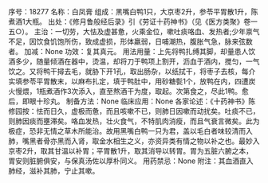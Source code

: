 序号：18277
名称：白凤膏
组成：黑嘴白鸭1只，大京枣2升，参苓平胃散1升，陈煮酒1大瓶。
出处：《修月鲁般经后录》引《劳证十药神书》（见《医方类聚》卷一五○）。
主治：一切劳，大怯及虚甚惫，火乘金位，嗽吐痰咯血、发热者;少年禀气不足，因饮食饥饱所伤，致成虚损，形体羸弱，日哺潮热，腹胀气急，脉来弦数者。
加减：None
功效：复其真元。
用法用量：上先将鸭扎缚其脚，却量患人饮酒多少，随量倾酒在器中，烫温，却将刀于鸭项上割开，沥血于酒内，搅匀，一气饮之。又将鸭干撏去毛，就胁下开1孔，取出肠杂，以纸拭干，将枣子去核，每介实填参苓平胃散末，以麻布扎定，填于鸭肚中，用砂糖甏1个，放鸭在内，四遭炭火慢煨，1瓶煮酒作3次添入，直至熬酒干为度，取起。次第食之，尽此1鸭。愈后，即眼十珍丸。
制备方法：None
临床应用：None
各家论述：《十药神书》陈修园按：怯而日久，虚极而惫，而且咳嗽不已，则肺日因嗽而动扰矣。吐痰不已，则肺因痰而壅滞矣。咯血发热，壮火食气，不特肌肉消瘦，而且气衰言微矣。此为极症，恐非无情之草木所能治。故用黑嘴白鸭一只为君，盖以毛白者味较清而入肺，嘴黑者骨亦黑而入肾，取金水相生之义，亦资异类有情之物以补之也。最妙入京枣2升，取其甘温以补胃；平胃散1升，取其消导以转胃。胃为五脏六腑之本，胃安则脏腑俱安，与保真汤佐以厚朴同义。
用药禁忌：None
附注：其血酒直入肺经，滋补其肺，宁止其嗽。
